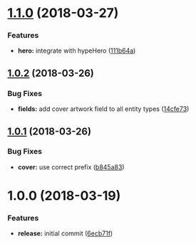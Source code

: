 <a name="1.1.0"></a>
# [1.1.0](https://github.com/hypeJunctionPro/Elgg3-hypeIllustration/compare/1.0.2...1.1.0) (2018-03-27)


### Features

* **hero:** integrate with hypeHero ([111b64a](https://github.com/hypeJunctionPro/Elgg3-hypeIllustration/commit/111b64a))



<a name="1.0.2"></a>
## [1.0.2](https://github.com/hypeJunctionPro/Elgg3-hypeIllustration/compare/1.0.1...1.0.2) (2018-03-26)


### Bug Fixes

* **fields:** add cover artwork field to all entity types ([14cfe73](https://github.com/hypeJunctionPro/Elgg3-hypeIllustration/commit/14cfe73))



<a name="1.0.1"></a>
## [1.0.1](https://github.com/hypeJunctionPro/Elgg3-hypeIllustration/compare/1.0.0...1.0.1) (2018-03-26)


### Bug Fixes

* **cover:** use correct prefix ([b845a83](https://github.com/hypeJunctionPro/Elgg3-hypeIllustration/commit/b845a83))



<a name="1.0.0"></a>
# 1.0.0 (2018-03-19)


### Features

* **release:** initial commit ([6ecb71f](https://github.com/hypeJunctionPro/Elgg3-hypeIllustration/commit/6ecb71f))



